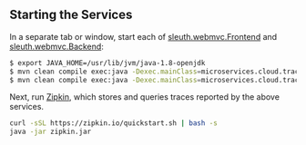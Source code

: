 ## Starting the Services
In a separate tab or window, start each of [sleuth.webmvc.Frontend](/src/main/java/sleuth/webmvc/Frontend.java) and [sleuth.webmvc.Backend](/src/main/java/sleuth/webmvc/Backend.java):
```bash
$ export JAVA_HOME=/usr/lib/jvm/java-1.8-openjdk  
$ mvn clean compile exec:java -Dexec.mainClass=microservices.cloud.tracing.server.ZipkinFrontendServer  
$ mvn clean compile exec:java -Dexec.mainClass=microservices.cloud.tracing.server.ZipkinFrontendServer  
```

Next, run [Zipkin](http://zipkin.io/), which stores and queries traces reported by the above services.

```bash
curl -sSL https://zipkin.io/quickstart.sh | bash -s
java -jar zipkin.jar
```
